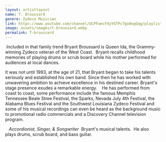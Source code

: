 ```yaml
---
layout: artistlayout
name: T. Broussard
genere: Zydeco Musician
link: https://www.youtube.com/channel/UCPFamcFXyYGTPc7go8egGqg/playlists
image: assets/images/t-broussard.webp
permalink: T-broussard
---
```

&nbsp;Included in that family trend Bryant Broussard is Queen Ida, the Grammy-winning Zydeco veteran of the West Coast. &nbsp;Bryant recalls childhood memories of playing drums or scrub board while his mother performed for audiences at local dances.&nbsp;

It was not until 1993, at the age of 21, that Bryant began to take his talents seriously and established his own band. Since then he has worked with unwavering ambition to achieve excellence in his destined career. Bryant's stage presence exudes a remarkable energy.&nbsp; &nbsp; He has performed from coast to coast, some performance include the famous Memphis&nbsp; &nbsp; Tennessee Beale Stree Festival, the Sparks, Nevada July 4th Festival, the Alabama Blues Festival and the Southwest Louisiana Zydeco Festival and some of his musical recordings can even be heard as the background music to promotional radio commercials and a Discovery Channel television program. &nbsp; &nbsp; &nbsp; &nbsp; &nbsp; &nbsp; &nbsp; &nbsp; &nbsp; &nbsp; &nbsp;

&nbsp; &nbsp;*Accordionist, Singer, & Songwriter*&nbsp; Bryant's musical talents.&nbsp; He also plays drums, scrub board, and bass guitar. &nbsp; &nbsp; &nbsp; &nbsp; &nbsp; &nbsp; &nbsp; &nbsp; &nbsp; &nbsp;&nbsp;

&nbsp;

&nbsp;

&nbsp;

​

&nbsp;

​
